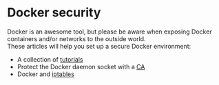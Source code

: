# Docker security

Docker is an awesome tool, but please be aware when exposing Docker containers and/or networks to the outside world.  
These articles will help you set up a secure Docker environment:
*  A collection of [tutorials](https://github.com/docker/labs/blob/master/security/README.md)
*  Protect the Docker daemon socket with a [CA](https://docs.docker.com/engine/security/https/)  
*  Docker and [iptables](https://docs.docker.com/network/iptables/)  